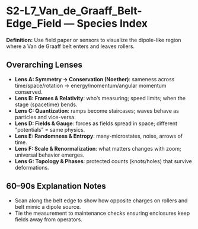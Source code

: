 # S2-L7_Van_de_Graaff_Belt-Edge_Field — Species Index
**Definition:** Use field paper or sensors to visualize the dipole-like region where a Van de Graaff belt enters and leaves rollers.
## Overarching Lenses

- **Lens A: Symmetry -> Conservation (Noether)**: sameness across time/space/rotation → energy/momentum/angular momentum conserved.
- **Lens B: Frames & Relativity**: who’s measuring; speed limits; when the stage (spacetime) bends.
- **Lens C: Quantization**: ramps become staircases; waves behave as particles and vice-versa.
- **Lens D: Fields & Gauge**: forces as fields spread in space; different “potentials” = same physics.
- **Lens E: Randomness & Entropy**: many-microstates, noise, arrows of time.
- **Lens F: Scale & Renormalization**: what matters changes with zoom; universal behavior emerges.
- **Lens G: Topology & Phases**: protected counts (knots/holes) that survive deformations.

## 60–90s Explanation Notes
- Scan along the belt edge to show how opposite charges on rollers and belt mimic a dipole source.
- Tie the measurement to maintenance checks ensuring enclosures keep fields away from operators.
